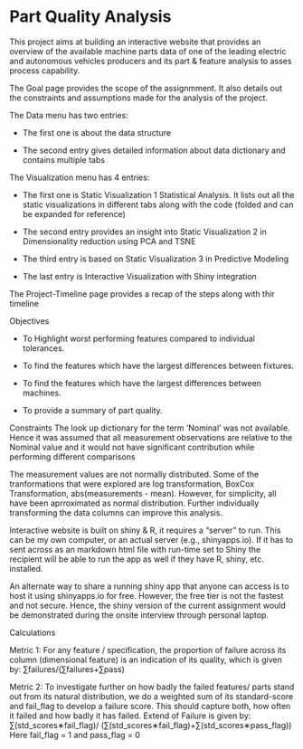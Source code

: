 # Part Quality Analysis


This project aims at building an interactive website that provides an overview of the available machine parts data of one of the leading electric and autonomous vehicles producers and its part & feature analysis to asses process capability.

The Goal page provides the scope of the assignmment. It also details out the constraints and assumptions made for the analysis of the project.


The Data menu has two entries:

* The first one is about the data structure

* The second entry gives detailed information about data dictionary and contains multiple tabs


The Visualization menu has 4 entries:

* The first one is Static Visualization 1 Statistical Analysis. It lists out all the static visualizations in different tabs along with the code (folded and can be expanded for reference)

* The second entry provides an insight into Static Visualization 2 in Dimensionality reduction using PCA and TSNE

* The third entry is based on Static Visualization 3 in Predictive Modeling

* The last entry is Interactive Visualization with Shiny integration


The Project-Timeline page provides a recap of the steps along with thir timeline


Objectives

* To Highlight worst performing features compared to individual tolerances.

* To find the features which have the largest differences between fixtures.

* To find the features which have the largest differences between machines.

* To provide a summary of part quality.


Constraints
The look up dictionary for the term ‘Nominal’ was not available. Hence it was assumed that all measurement observations are relative to the Nominal value and it would not have significant contribution while performing different comparisons

The measurement values are not normally distributed. Some of the tranformations that were explored are log transformation, BoxCox Transformation, abs(measurements - mean). However, for simplicity, all have been aprroximated as normal distribution. Further individually transforming the data columns can improve this analysis.

Interactive website is built on shiny & R, it requires a “server” to run. This can be my own computer, or an actual server (e.g., shinyapps.io). If it has to sent across as an markdown html file with run-time set to Shiny the recipient will be able to run the app as well if they have R, shiny, etc. installed.

An alternate way to share a running shiny app that anyone can access is to host it using shinyapps.io for free. However, the free tier is not the fastest and not secure. Hence, the shiny version of the current assignment would be demonstrated during the onsite interview through personal laptop.

 

Calculations
 

Metric 1: For any feature / specification, the proportion of failure across its column (dimensional feature) is an indication of its quality, which is given by:
∑failures/(∑failures+∑pass)

Metric 2: To investigate further on how badly the failed features/ parts stand out from its natural distribution, we do a weighted sum of its standard-score and fail_flag to develop a failure score. This should capture both, how often it failed and how badly it has failed. Extend of Failure is given by:
∑(std_scores∗fail_flag)/ (∑(std_scores∗fail_flag)+∑(std_scores∗pass_flag))
  Here fail_flag = 1 and pass_flag = 0
